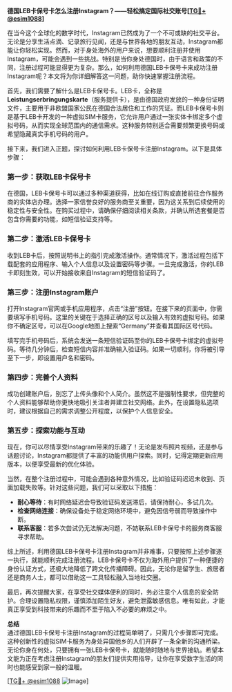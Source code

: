 **德国LEB卡保号卡怎么注册Instagram？——轻松搞定国际社交账号[[TG💪+ @esim1088](https://t.me/s/esim1088)]**

在当今这个全球化的数字时代，Instagram已然成为了一个不可或缺的社交平台。无论是分享生活点滴、记录旅行见闻，还是与世界各地的朋友互动，Instagram都能让你轻松实现。然而，对于身处海外的用户来说，想要顺利注册并使用Instagram，可能会遇到一些挑战。特别是当你身处德国时，由于语言和政策的不同，注册过程可能显得更为复杂。那么，如何利用德国LEB卡保号卡来成功注册Instagram呢？本文将为你详细解答这一问题，助你快速掌握注册流程。

首先，我们需要了解什么是LEB卡保号卡。LEB卡，全称是**Leistungserbringungskarte**（服务提供卡），是由德国政府发放的一种身份证明文件，主要用于非欧盟国家公民在德国合法居住和工作的凭证。而LEB卡保号卡则是基于LEB卡开发的一种虚拟SIM卡服务，它允许用户通过一张实体卡绑定多个虚拟号码，从而实现全球范围内的通信需求。这种服务特别适合需要频繁更换号码或希望隐藏真实手机号码的用户。

接下来，我们进入正题，探讨如何利用LEB卡保号卡注册Instagram。以下是具体步骤：

### **第一步：获取LEB卡保号卡**
在德国，LEB卡保号卡可以通过多种渠道获得，比如在线订购或直接前往合作服务商的实体店办理。选择一家信誉良好的服务商至关重要，因为这关系到后续使用的稳定性与安全性。在购买过程中，请确保仔细阅读相关条款，并确认所选套餐是否包含你需要的功能，如短信验证支持等。

### **第二步：激活LEB卡保号卡**
收到LEB卡后，按照说明书上的指引完成激活操作。通常情况下，激活过程包括下载配套的应用程序、输入个人信息以及设置密码等步骤。一旦完成激活，你的LEB卡即刻生效，可以开始接收来自Instagram的短信验证码了。

### **第三步：注册Instagram账户**
打开Instagram官网或手机应用程序，点击“注册”按钮。在接下来的页面中，你需要填写手机号码。这里的关键在于选择正确的区号以及输入有效的虚拟号码。如果你不确定区号，可以在Google地图上搜索“Germany”并查看其国际区号代码。

填写完手机号码后，系统会发送一条短信验证码至你的LEB卡保号卡绑定的虚拟号码。等待几分钟后，检查短信内容并准确输入验证码。如果一切顺利，你将被引导至下一步，即设置用户名和密码。

### **第四步：完善个人资料**
成功创建账户后，别忘了上传头像和个人简介。虽然这不是强制性要求，但完整的个人资料能够帮助你更快地吸引关注者并建立社交网络。此外，在设置隐私选项时，建议根据自己的需求调整公开程度，以保护个人信息安全。

### **第五步：探索功能与互动**
现在，你可以尽情享受Instagram带来的乐趣了！无论是发布照片视频，还是参与话题讨论，Instagram都提供了丰富的功能供用户探索。同时，记得定期更新应用版本，以便享受最新的优化体验。

当然，在整个注册过程中，可能会遇到各种意外情况，比如验证码迟迟未收到、页面加载失败等。针对这些问题，我们可以采取以下措施：

- **耐心等待**：有时网络延迟会导致验证码发送滞后，请保持耐心，多试几次。
- **检查网络连接**：确保设备处于稳定网络环境中，避免因信号弱而导致操作中断。
- **联系客服**：若多次尝试仍无法解决问题，不妨联系LEB卡保号卡的服务商客服寻求帮助。

综上所述，利用德国LEB卡保号卡注册Instagram并非难事，只要按照上述步骤逐一执行，就能顺利完成注册流程。LEB卡保号卡不仅为海外用户提供了一种便捷的身份认证方式，还极大地降低了跨文化传播障碍。因此，无论你是留学生、旅居者还是商务人士，都可以借助这一工具轻松融入当地社交圈。

最后，再次提醒大家，在享受社交媒体便利的同时，务必注意个人信息的安全防护。合理设置隐私权限，谨慎添加陌生好友，避免泄露敏感信息。唯有如此，才能真正享受到科技带来的乐趣而不至于陷入不必要的麻烦之中。

**总结**  
通过德国LEB卡保号卡注册Instagram的过程简单明了，只需几个步骤即可完成。这种创新性的虚拟SIM卡服务为身处异国他乡的人们开辟了一条全新的沟通桥梁。无论你身在何处，只要拥有一张LEB卡保号卡，就能随时随地与世界接轨。希望本文能为正在考虑注册Instagram的朋友们提供实用指导，让你在享受数字生活的同时也能感受到家一般的温暖。

[[TG💪+ @esim1088](https://t.me/s/esim1088) ![Image](https://i.postimg.cc/4NQfJmqS/Snipaste-2025-05-13-00-14-12.png)]